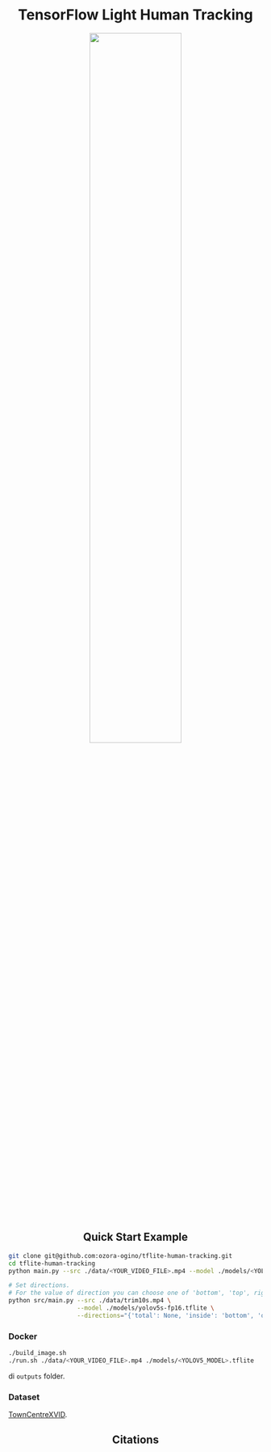 <h1 align="center">
  TensorFlow Light Human Tracking
</h1>

<div align="center">
  <img src="./outputs/example_yolov5l.gif" width="60%">
</div>


## <div align="center">Quick Start Example</div>

```bash
git clone git@github.com:ozora-ogino/tflite-human-tracking.git
cd tflite-human-tracking
python main.py --src ./data/<YOUR_VIDEO_FILE>.mp4 --model ./models/<YOLOV5_MODEL>.tflite

# Set directions.
# For the value of direction you can choose one of 'bottom', 'top', right', 'left' or None.
python src/main.py --src ./data/trim10s.mp4 \
                   --model ./models/yolov5s-fp16.tflite \
                   --directions="{'total': None, 'inside': 'bottom', 'outside': 'top'}"
```

### Docker

```bash
./build_image.sh
./run.sh ./data/<YOUR_VIDEO_FILE>.mp4 ./models/<YOLOV5_MODEL>.tflite
```

di `outputs` folder.


### Dataset
[TownCentreXVID](https://www.kaggle.com/ashayajbani/oxford-town-centre/version/4?select=TownCentreXVID.mp4).


## <div align="center">Citations</div>
